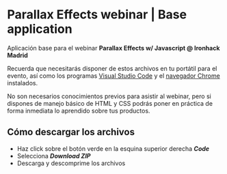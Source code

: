 # Parallax Effects webinar | Base application

Aplicación base para el webinar **Parallax Effects w/ Javascript @ Ironhack Madrid**

Recuerda que necesitarás disponer de estos archivos en tu portátil para el evento, así como los programas [Visual Studio Code](https://code.visualstudio.com/Download) y el [navegador Chrome](https://www.google.com/chrome/) instalados.

No son necesarios conocimientos previos para asistir al webinar, pero si dispones de manejo básico de HTML y CSS podrás poner en práctica de forma inmediata lo aprendido sobre tus productos.

## Cómo descargar los archivos

- Haz click sobre el botón verde en la esquina superior derecha **_Code_**
- Selecciona **_Download ZIP_**
- Descarga y descomprime los archivos
